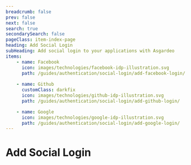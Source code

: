 ```yaml
---
breadcrumb: false
prev: false
next: false
search: true
secondarySearch: false
pageClass: item-index-page
heading: Add Social Login
subHeading: Add social login to your applications with Asgardeo
items:
    - name: Facebook
      icon: images/technologies/facebook-idp-illustration.svg
      path: /guides/authentication/social-login/add-facebook-login/
    
    - name: Github
      customClass: darkfix
      icon: images/technologies/github-idp-illustration.svg
      path: /guides/authentication/social-login/add-github-login/

    - name: Google
      icon: images/technologies/google-idp-illustration.svg
      path: /guides/authentication/social-login/add-google-login/
---
```


# Add Social Login

<CardView/>
